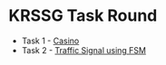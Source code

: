 # KRSSG Task Round

* Task 1 - [Casino](./Casino)
* Task 2 - [Traffic Signal using FSM](./Traffic-Signal)